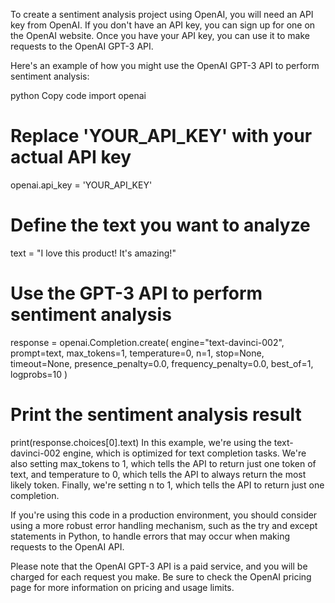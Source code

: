 To create a sentiment analysis project using OpenAI, you will need an API key from OpenAI. If you don't have an API key, you can sign up for one on the OpenAI website. Once you have your API key, you can use it to make requests to the OpenAI GPT-3 API.

Here's an example of how you might use the OpenAI GPT-3 API to perform sentiment analysis:

python
Copy code
import openai

# Replace 'YOUR_API_KEY' with your actual API key
openai.api_key = 'YOUR_API_KEY'

# Define the text you want to analyze
text = "I love this product! It's amazing!"

# Use the GPT-3 API to perform sentiment analysis
response = openai.Completion.create(
  engine="text-davinci-002",
  prompt=text,
  max_tokens=1,
  temperature=0,
  n=1,
  stop=None,
  timeout=None,
  presence_penalty=0.0,
  frequency_penalty=0.0,
  best_of=1,
  logprobs=10
)

# Print the sentiment analysis result
print(response.choices[0].text)
In this example, we're using the text-davinci-002 engine, which is optimized for text completion tasks. We're also setting max_tokens to 1, which tells the API to return just one token of text, and temperature to 0, which tells the API to always return the most likely token. Finally, we're setting n to 1, which tells the API to return just one completion.

If you're using this code in a production environment, you should consider using a more robust error handling mechanism, such as the try and except statements in Python, to handle errors that may occur when making requests to the OpenAI API.

Please note that the OpenAI GPT-3 API is a paid service, and you will be charged for each request you make. Be sure to check the OpenAI pricing page for more information on pricing and usage limits.






